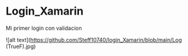 # Login_Xamarin
Mi primer login con validacion

![alt text](https://github.com/Steff10740/login_Xamarin/blob/main/Log (TrueF).jpg)
